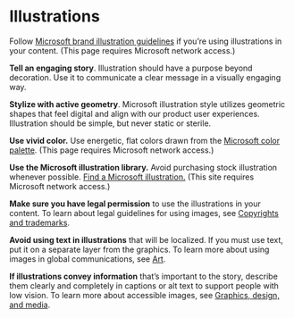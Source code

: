 ﻿# Illustrations

Follow [Microsoft brand illustration guidelines](https://microsoft.sharepoint.com/teams/BrandCentral/Pages/The-Microsoft-brand-Core-elements-Illustration.aspx) if you’re using illustrations in your content. (This page requires Microsoft network access.)

**Tell an engaging story**. Illustration
should have a purpose beyond decoration. Use it to communicate a
clear message in a visually engaging way.

**Stylize with active geometry**. Microsoft illustration style utilizes geometric shapes that feel digital and align with our product user experiences. Illustration should be simple, but never static or sterile.

**Use vivid color.** Use energetic, flat colors drawn from the [Microsoft color palette](https://microsoft.sharepoint.com/teams/BrandCentral/Pages/The-Microsoft-brand-Core-elements-Color.aspx). (This page requires Microsoft network access.)

**Use the Microsoft illustration library.** Avoid purchasing stock illustration whenever possible. [Find a Microsoft illustration.](https://microsoft.sharepoint.com/teams/BrandCentral/Pages/Bundles/Illustrations_Editable_AllCollections.aspx) (This site requires Microsoft network access.)

**Make sure you have legal permission** to use the illustrations in your content. To learn about legal guidelines for using images, see [Copyrights and trademarks](/style-guide/legal-content/copyrights-trademarks).

**Avoid using text in illustrations** that
will be localized. If you must use text, put it on a separate
layer from the graphics. To learn more about using images in global
communications, see [Art](/style-guide/global-communications/art).

**If illustrations convey information** that’s
important to the story, describe them clearly and completely in
captions or alt text to support people with low vision. To learn
more about accessible images, see [Graphics, design, and media](/style-guide/accessibility/graphics-design-media).
